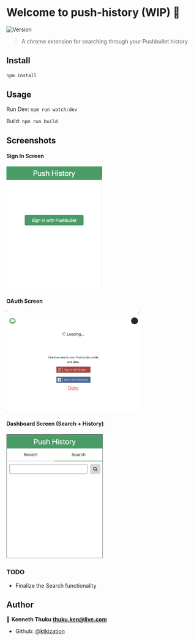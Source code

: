 # Welcome to push-history (WIP) 🚧
![Version](https://img.shields.io/badge/version-1.0.0-blue.svg?cacheSeconds=2592000)

> A chrome extension for searching through your Pushbullet history

## Install

```sh
npm install
```

## Usage
Run Dev: `npm run watch:dev` 

Build: `npm run build` 

## Screenshots
#### Sign In Screen
<img src="screenshots/sign_in.png" alt="sign_in_screen" width="250"/>

#### OAuth Screen
<img src="screenshots/oauth.png" alt="oauth_screen" width="350"/>

#### Dashboard Screen (Search + History)
<img src="screenshots/dashboard.png" alt="dashboard_screen" width="250" style="border:1px solid grey;"/>

### TODO
* Finalize the Search functionality

## Author

👤 **Kenneth Thuku <thuku.ken@live.com>**

* Github: [@ktkization](https://github.com/ktkization)



